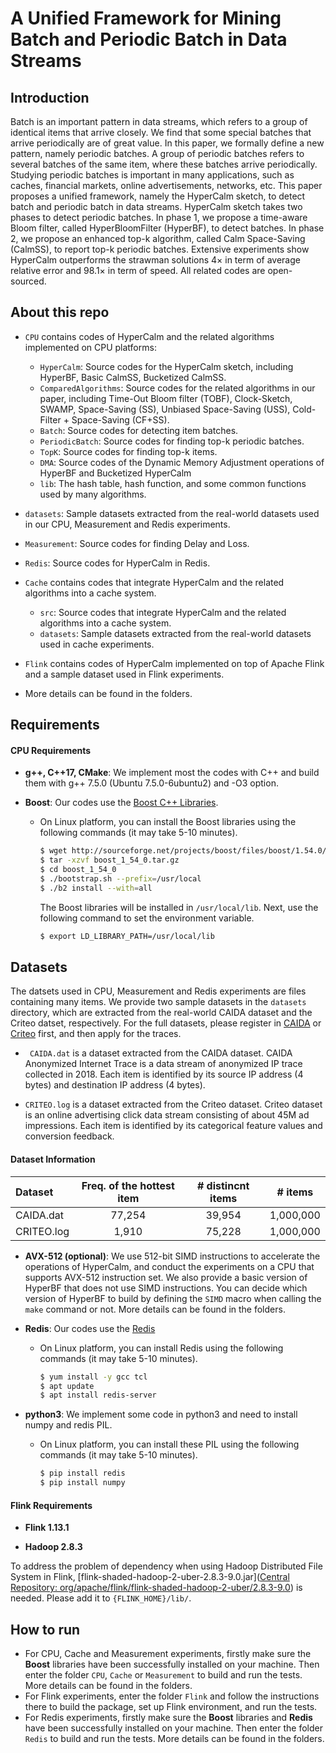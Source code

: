 # A Unified Framework for Mining Batch and Periodic Batch in Data Streams


## Introduction


Batch is an important pattern in data streams, which refers to a group of identical items that arrive closely. We find that some special batches that arrive periodically are of great value. In this paper, we formally define a new pattern, namely periodic batches. A group of periodic batches refers to several batches of the same item, where these batches arrive periodically. Studying periodic batches is important in many applications, such as caches, financial markets, online advertisements, networks, etc. This paper proposes a unified framework, namely the HyperCalm sketch, to detect batch and periodic batch in data streams. HyperCalm sketch takes two phases to detect periodic batches. In phase 1, we propose a time-aware Bloom filter, called HyperBloomFilter (HyperBF), to detect batches. In phase 2, we propose an enhanced top-k algorithm, called Calm Space-Saving (CalmSS), to report top-k periodic batches. Extensive experiments show HyperCalm outperforms the strawman solutions 4× in term of average relative error and 98.1× in term of speed. All related codes are open-sourced.


## About this repo

- `CPU` contains codes of HyperCalm and the related algorithms implemented on CPU platforms:
  - `HyperCalm`: Source codes for the HyperCalm sketch, including HyperBF, Basic CalmSS, Bucketized CalmSS. 
  - `ComparedAlgorithms`: Source codes for the related algorithms in our paper, including Time-Out Bloom filter (TOBF), Clock-Sketch, SWAMP, Space-Saving (SS), Unbiased Space-Saving (USS), Cold-Filter + Space-Saving (CF+SS). 
  - `Batch`: Source codes for detecting item batches. 
  - `PeriodicBatch`: Source codes for finding top-k periodic batches.  
  - `TopK`: Source codes for finding top-k items.
  - `DMA`: Source codes of the Dynamic Memory Adjustment operations of HyperBF and Bucketized HyperCalm
  - `lib`: The hash table, hash function, and some common functions used by many algorithms. 
- `datasets`: Sample datasets extracted from the real-world datasets used in our CPU, Measurement and Redis experiments.
- `Measurement`: Source codes for finding Delay and Loss.
- `Redis`: Source codes for HyperCalm in Redis.
- `Cache` contains codes that integrate HyperCalm and the related algorithms into a cache system.
    -  `src`: Source codes that integrate HyperCalm and the related algorithms into a cache system. 
    -  `datasets`: Sample datasets extracted from the real-world datasets used in cache experiments.

- `Flink` contains codes of HyperCalm implemented on top of Apache Flink and a sample dataset used in Flink experiments. 

- More details can be found in the folders.

## Requirements

#### CPU Requirements

- **g++, C++17, CMake**: We implement most the codes with C++ and build them with g++ 7.5.0 (Ubuntu 7.5.0-6ubuntu2) and -O3 option. 

- **Boost**: Our codes use the [Boost C++ Libraries](https://www.boost.org). 

  - On Linux platform, you can install the Boost libraries using the following commands (it may take 5-10 minutes).

    ```bash
    $ wget http://sourceforge.net/projects/boost/files/boost/1.54.0/boost_1_54_0.tar.gz
    $ tar -xzvf boost_1_54_0.tar.gz
    $ cd boost_1_54_0
    $ ./bootstrap.sh --prefix=/usr/local
    $ ./b2 install --with=all
    ```

    The Boost libraries will be installed in `/usr/local/lib`. Next, use the following command to set the environment variable. 

    ```bash
    $ export LD_LIBRARY_PATH=/usr/local/lib
    ```

## Datasets

The datsets used in CPU, Measurement and Redis experiments are files containing many items. We provide two sample datasets in the `datasets` directory, which are extracted from the real-world CAIDA dataset and the Criteo datset, respectively. For the full datasets, please register in [CAIDA](http://www.caida.org/home/) or [Criteo](https://ailab.criteo.com/ressources/) first, and then apply for the traces. 

- ` CAIDA.dat` is a dataset extracted from the CAIDA dataset. CAIDA Anonymized Internet Trace is a data stream of anonymized IP trace collected in 2018. Each item is identified by its source IP address (4 bytes) and destination IP address (4 bytes). 

- `CRITEO.log` is a dataset extracted from the Criteo dataset. Criteo dataset is an online advertising click data stream consisting of about 45M ad impressions. Each item is identified by its categorical feature values and conversion feedback. 


#### Dataset Information

| Dataset    | Freq. of the hottest item | # distincnt items |  # items  |
| :--------- | :-----------------------: | :---------------: | :-------: |
| CAIDA.dat  |          77,254           |      39,954       | 1,000,000 |
| CRITEO.log |           1,910           |      75,228       | 1,000,000 |

- **AVX-512 (optional)**: We use 512-bit SIMD instructions to accelerate the operations of HyperCalm, and conduct the experiments on a CPU that supports AVX-512 instruction set. We also provide a basic version of HyperBF that does not use SIMD instructions. You can decide which version of HyperBF to build by defining the `SIMD` macro when calling the `make` command or not. More details can be found in the folders. 

- **Redis**: Our codes use the [Redis](https://redis.io/)
  - On Linux platform, you can install Redis using the following commands (it may take 5-10 minutes).
    ```bash
    $ yum install -y gcc tcl
    $ apt update
    $ apt install redis-server
    ```

- **python3**: We implement some code in python3 and need to install numpy and redis PIL.
  - On Linux platform, you can install these PIL using the following commands (it may take 5-10 minutes).
    ```bash
    $ pip install redis
    $ pip install numpy
    ```



#### Flink Requirements

- **Flink 1.13.1**

- **Hadoop 2.8.3**

To address the problem of dependency when using Hadoop Distributed File System in Flink, [flink-shaded-hadoop-2-uber-2.8.3-9.0.jar]([Central Repository: org/apache/flink/flink-shaded-hadoop-2-uber/2.8.3-9.0](https://repo.maven.apache.org/maven2/org/apache/flink/flink-shaded-hadoop-2-uber/2.8.3-9.0/)) is needed. Please add it to `{FLINK_HOME}/lib/`. 



## How to run

- For CPU, Cache and Measurement experiments, firstly make sure the **Boost** libraries have been successfully installed on your machine. Then enter the folder `CPU`, `Cache` or `Measurement` to build and run the tests. More details can be found in the folders. 
- For Flink experiments, enter the folder `Flink` and follow the instructions there to build the package, set up Flink environment, and run the tests. 
- For Redis experiments, firstly make sure the **Boost** libraries and **Redis** have been successfully installed on your machine.
Then enter the folder `Redis` to build and run the tests. More details can be found in the folders. 
